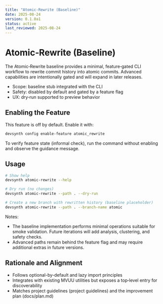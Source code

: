 ```yaml
---
title: "Atomic-Rewrite (Baseline)"
date: 2025-08-24
version: 0.1.0a1
status: active
last_reviewed: 2025-08-24
---
```


# Atomic‑Rewrite (Baseline)

The Atomic‑Rewrite baseline provides a minimal, feature‑gated CLI workflow to rewrite commit history into atomic commits. Advanced capabilities are intentionally gated and will expand in later releases.

- Scope: baseline stub integrated with the CLI
- Safety: disabled by default and gated by a feature flag
- UX: dry‑run supported to preview behavior

## Enabling the Feature

This feature is off by default. Enable it with:

```bash
devsynth config enable-feature atomic_rewrite
```

To verify feature state (informal check), run the command without enabling and observe the guidance message.

## Usage

```bash
# Show help
devsynth atomic-rewrite --help

# Dry run (no changes)
devsynth atomic-rewrite --path . --dry-run

# Create a new branch with rewritten history (baseline placeholder)
devsynth atomic-rewrite --path . --branch-name atomic
```

Notes:
- The baseline implementation performs minimal operations suitable for smoke validation. Future iterations will add analysis, clustering, and safety checks.
- Advanced paths remain behind the feature flag and may require additional extras in future versions.

## Rationale and Alignment
- Follows optional-by-default and lazy import principles
- Integrates with existing MVUU utilities but exposes a top‑level entry for discoverability
- Matches project guidelines (project guidelines) and the improvement plan (docs/plan.md)

